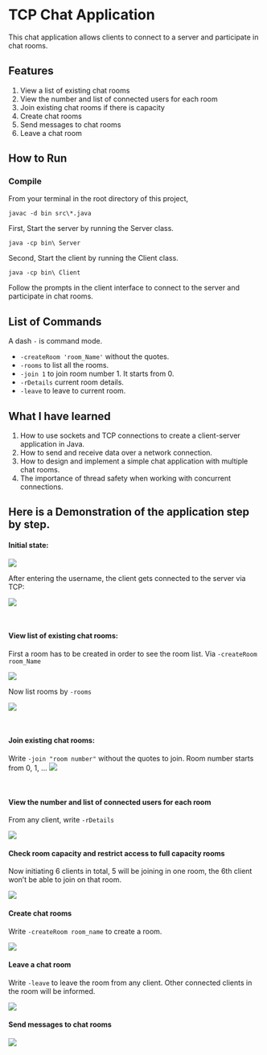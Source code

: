 # TCP Chat Application
This chat application allows clients to connect to a server and participate in chat rooms.

## Features
1. View a list of existing chat rooms
2. View the number and list of connected users for each room
3. Join existing chat rooms if there is capacity
4. Create chat rooms
5. Send messages to chat rooms
6. Leave a chat room

## How to Run

### Compile

From your terminal in the root directory of this project,

    javac -d bin src\*.java

First, Start the server by running the Server class.
    
    java -cp bin\ Server

Second, Start the client by running the Client class.

    java -cp bin\ Client

Follow the prompts in the client interface to connect to the server and participate in chat rooms.

## List of Commands
A dash `-` is command mode.
- `-createRoom 'room_Name'` without the quotes.
- `-rooms` to list all the rooms.
- `-join 1` to join room number 1. It starts from 0. 
- `-rDetails` current room details.
- `-leave` to leave to current room.

## What I have learned
1. How to use sockets and TCP connections to create a client-server application in Java.
2. How to send and receive data over a network connection.
3. How to design and implement a simple chat application with multiple chat rooms.
4. The importance of thread safety when working with concurrent connections.

## Here is a Demonstration of the application step by step.

#### Initial state:
![](assets/images/Picture1.png)

After entering the username, the client gets connected to the server via TCP:

![](assets/images/Picture2.png)

<br>

#### View list of existing chat rooms:

First a room has to be created in order to see the room list. Via `-createRoom room_Name`

![](assets/images/Picture3.png)

Now list rooms by `-rooms`

![](assets/images/Picture4.png)

<br>

#### Join existing chat rooms:

Write `-join "room number"` without the quotes to join. Room number starts from 0, 1, ...
![](assets/images/Picture5.png)

<br>

#### View the number and list of connected users for each room

From any client, write `-rDetails`

![](assets/images/Picture6.png)
<br>

#### Check room capacity and restrict access to full capacity rooms

Now initiating 6 clients in total, 5 will be joining in one room, the 6th client won’t be able to join on that room.

![](assets/images/Picture7.png)
<br>

#### Create chat rooms
Write `-createRoom room_name` to create a room.

![](assets/images/Picture8.png)
<br>

#### Leave a chat room
Write `-leave` to leave the room from any client. Other connected clients in the room will be informed.

![](assets/images/Picture9.png)
<br>

#### Send messages to chat rooms

![](assets/images/Picture10.png)
<br>
